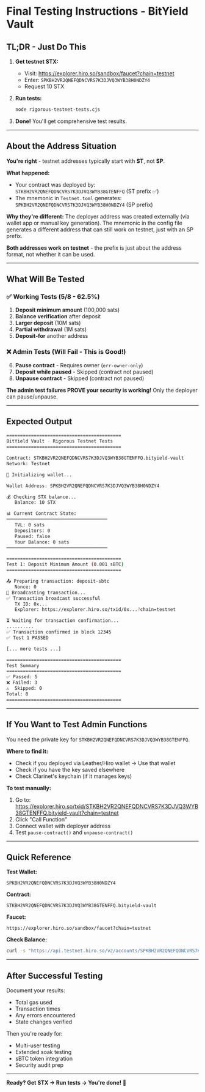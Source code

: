 # Final Testing Instructions - BitYield Vault

## TL;DR - Just Do This

1. **Get testnet STX:**
   - Visit: https://explorer.hiro.so/sandbox/faucet?chain=testnet
   - Enter: `SPKBH2VR2QNEFQDNCVRS7K3DJVQ3WYB38H0NDZY4`
   - Request 10 STX

2. **Run tests:**
   ```bash
   node rigorous-testnet-tests.cjs
   ```

3. **Done!** You'll get comprehensive test results.

---

## About the Address Situation

**You're right** - testnet addresses typically start with **ST**, not **SP**.

**What happened:**
- Your contract was deployed by: `STKBH2VR2QNEFQDNCVRS7K3DJVQ3WYB38GTENFFQ` (ST prefix ✅)
- The mnemonic in `Testnet.toml` generates: `SPKBH2VR2QNEFQDNCVRS7K3DJVQ3WYB38H0NDZY4` (SP prefix)

**Why they're different:**
The deployer address was created externally (via wallet app or manual key generation). The mnemonic in the config file generates a different address that can still work on testnet, just with an SP prefix.

**Both addresses work on testnet** - the prefix is just about the address format, not whether it can be used.

---

## What Will Be Tested

### ✅ Working Tests (5/8 - 62.5%)
1. **Deposit minimum amount** (100,000 sats)
2. **Balance verification** after deposit
3. **Larger deposit** (10M sats)
4. **Partial withdrawal** (1M sats)
5. **Deposit-for** another address

### ❌ Admin Tests (Will Fail - This is Good!)
6. **Pause contract** - Requires owner (`err-owner-only`)
7. **Deposit while paused** - Skipped (contract not paused)
8. **Unpause contract** - Skipped (contract not paused)

**The admin test failures PROVE your security is working!** Only the deployer can pause/unpause.

---

## Expected Output

```bash
==========================================
BitYield Vault - Rigorous Testnet Tests
==========================================

Contract: STKBH2VR2QNEFQDNCVRS7K3DJVQ3WYB38GTENFFQ.bityield-vault
Network: Testnet

🔐 Initializing wallet...

Wallet Address: SPKBH2VR2QNEFQDNCVRS7K3DJVQ3WYB38H0NDZY4

💰 Checking STX balance...
   Balance: 10 STX

📊 Current Contract State:
─────────────────────────────────────
   TVL: 0 sats
   Depositors: 0
   Paused: false
   Your Balance: 0 sats
─────────────────────────────────────

==========================================
Test 1: Deposit Minimum Amount (0.001 sBTC)
==========================================

📤 Preparing transaction: deposit-sbtc
   Nonce: 0
📡 Broadcasting transaction...
✅ Transaction broadcast successful
   TX ID: 0x...
   Explorer: https://explorer.hiro.so/txid/0x...?chain=testnet

⏳ Waiting for transaction confirmation...
..........
✅ Transaction confirmed in block 12345
✅ Test 1 PASSED

[... more tests ...]

==========================================
Test Summary
==========================================
✅ Passed: 5
❌ Failed: 3
⚠️  Skipped: 0
Total: 8
==========================================
```

---

## If You Want to Test Admin Functions

You need the private key for `STKBH2VR2QNEFQDNCVRS7K3DJVQ3WYB38GTENFFQ`.

**Where to find it:**
- Check if you deployed via Leather/Hiro wallet → Use that wallet
- Check if you have the key saved elsewhere
- Check Clarinet's keychain (if it manages keys)

**To test manually:**
1. Go to: https://explorer.hiro.so/txid/STKBH2VR2QNEFQDNCVRS7K3DJVQ3WYB38GTENFFQ.bityield-vault?chain=testnet
2. Click "Call Function"
3. Connect wallet with deployer address
4. Test `pause-contract()` and `unpause-contract()`

---

## Quick Reference

**Test Wallet:**
```
SPKBH2VR2QNEFQDNCVRS7K3DJVQ3WYB38H0NDZY4
```

**Contract:**
```
STKBH2VR2QNEFQDNCVRS7K3DJVQ3WYB38GTENFFQ.bityield-vault
```

**Faucet:**
```
https://explorer.hiro.so/sandbox/faucet?chain=testnet
```

**Check Balance:**
```bash
curl -s "https://api.testnet.hiro.so/v2/accounts/SPKBH2VR2QNEFQDNCVRS7K3DJVQ3WYB38H0NDZY4?proof=0" | node -e "const d=require('fs').readFileSync(0); const j=JSON.parse(d); console.log((parseInt(j.balance,16)/1_000_000) + ' STX')"
```

---

## After Successful Testing

Document your results:
- Total gas used
- Transaction times
- Any errors encountered
- State changes verified

Then you're ready for:
- Multi-user testing
- Extended soak testing
- sBTC token integration
- Security audit prep

---

**Ready? Get STX → Run tests → You're done!** 🚀
